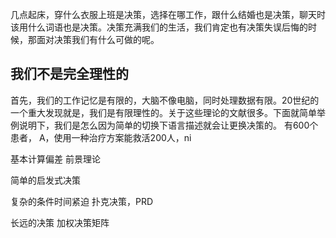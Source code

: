 
几点起床，穿什么衣服上班是决策，选择在哪工作，跟什么结婚也是决策，聊天时该用什么词语也是决策。决策充满我们的生活，我们肯定也有决策失误后悔的时候，那面对决策我们有什么可做的呢。
## 我们不是完全理性的
首先，我们的工作记忆是有限的，大脑不像电脑，同时处理数据有限。20世纪的一个重大发现就是，我们是有限理性的。关于这些理论的文献很多。下面就简单举例说明下，我们是怎么因为简单的切换下语言描述就会让更换决策的。
有600个患者，
A，使用一种治疗方案能救活200人，ni

基本计算偏差 前景理论

简单的启发式决策

复杂的条件时间紧迫 扑克决策，PRD

长远的决策 加权决策矩阵